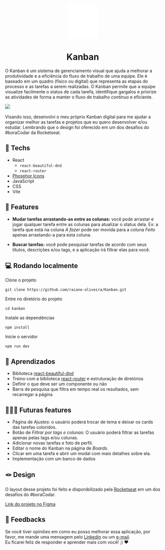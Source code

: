 <div align="center">
  <img src="src/assets/logo.svg" alt="Foto de uma espiral. Logo do Kanban." />
  <h1>Kanban</h1>
</div>

O Kanban é um sistema de gerenciamento visual que ajuda a melhorar a produtividade e a eficiência do fluxo de trabalho de uma equipe. Ele é baseado em um quadro (físico ou digital) que representa as etapas do processo e as tarefas a serem realizadas. O Kanban permite que a equipe visualize facilmente o status de cada tarefa, identifique gargalos e priorize as atividades de forma a manter o fluxo de trabalho contínuo e eficiente. 

<img src="https://i.imgur.com/etBRqwI.png"/>

Visando isso, desenvolvi o meu próprio Kanban digital para me ajudar a organizar melhor as tarefas e projetos que eu quero desenvolver e/ou estudar. Lembrando que o design foi oferecido em um dos desafios do #boraCodar da Rocketseat.

## 🚀 Techs

-	React
	-	`react-beautiful-dnd`
	-	`react-router` 	
-	[Phosphor Icons](https://phosphoricons.com/)
-	JavaScript
-	CSS
-	Vite

## 🪸 Features

-	**Mudar tarefas arrastando-as entre as colunas:** você pode arrastar e jogar qualquer tarefa entre as colunas para atualizar o status dela. Ex: a tarefa que está na coluna *A fazer* pode ser movida para a coluna *Feito* apenas arrastando-a para esta coluna.

-	**Buscar tarefas:** você pode pesquisar tarefas de acordo com seus títulos, descrições e/ou tags, e a aplicação irá filtrar elas para você.

## 💻 Rodando localmente

Clone o projeto
```
git clone https://github.com/raiane-oliveira/Kanban.git
```

Entre no diretório do projeto
```
cd kanban
```

Instale as dependências
```
npm install
```

Inicie o servidor
```
npm run dev
```


## 📒 Aprendizados

-	Biblioteca [react-beautiful-dnd](https://github.com/atlassian/react-beautiful-dnd)
-	Treino com a biblioteca [react-router](https://reactrouter.com/) e estruturação de diretórios
-	Definir o que deve ser um componente ou não
-	Barra de pesquisa que filtra em tempo real os resultados, sem recarregar a página

## 🧑🏻‍💻 Futuras features

-	Página de *Ajustes*: o usuário poderá trocar de tema e deixar os cards das tarefas coloridos.
-	Botão de *Filtrar por tags e colunas*: O usuário poderá filtrar as tarefas apenas pelas tags e/ou colunas.
-	Adicionar novas tarefas e foto de perfil.
-	Editar o nome do Kanban na página de *Boards*.
-	Clicar em uma tarefa e abrir um modal com mais detalhes sobre ela.
-	Implementação com um banco de dados

## 🪢 Design

 O layout desse projeto foi feito e disponibilizado pela [Rocketseat](https://rocketseat.com.br) em um dos desafios do #boraCodar.
 
 [Link do projeto no Figma](https://www.figma.com/file/kJpuExBvZmyP2UIhDZVW6d/%23boracodar---Desafio-12-(Community)?node-id=11-31&t=fQdVb179zYkwO9Vj-0)

## 🤝 Feedbacks

Se você tiver opiniões em como eu posso melhorar essa aplicação, por favor, me mande uma mensagem pelo [Linkedin](https://www.linkedin.com/in/raiane-oliveira-dev/) ou um <a href="mailto:raiane.oliveira404@gmail.com">e-mail</a>.
<br>
Eu ficarei feliz de responder e aprender mais com você! ;) ❤️
